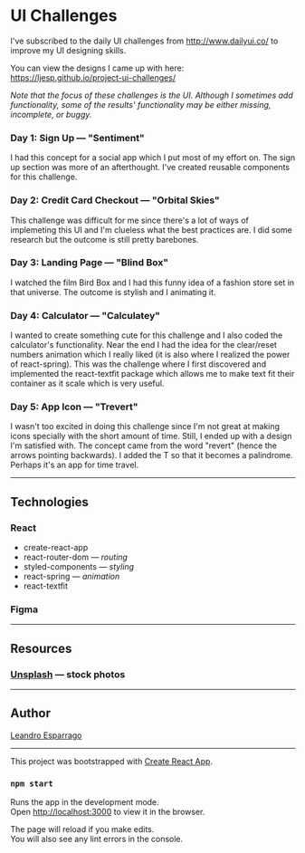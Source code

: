 # UI Challenges
I've subscribed to the daily UI challenges from http://www.dailyui.co/ to improve my UI designing skills.

You can view the designs I came up with here: https://ljesp.github.io/project-ui-challenges/

*Note that the focus of these challenges is the UI. Although I sometimes add functionality, some of the results' functionality may be either missing, incomplete, or buggy.*

### Day 1: Sign Up — "Sentiment"
I had this concept for a social app which I put most of my effort on. The sign up section was more of an afterthought. I've created reusable components for this challenge.

### Day 2: Credit Card Checkout — "Orbital Skies"
This challenge was difficult for me since there's a lot of ways of implemeting this UI and I'm clueless what the best practices are. I did some research but the outcome is still pretty barebones.

### Day 3: Landing Page — "Blind Box"
I watched the film Bird Box and I had this funny idea of a fashion store set in that universe. The outcome is stylish and I animating it.

### Day 4: Calculator — "Calculatey"
I wanted to create something cute for this challenge and I also coded the calculator's functionality. Near the end I had the idea for the clear/reset numbers animation which I really liked (it is also where I realized the power of react-spring). This was the challenge where I first discovered and implemented the react-textfit package which allows me to make text fit their container as it scale which is very useful.

### Day 5: App Icon — "Trevert"
I wasn't too excited in doing this challenge since I'm not great at making icons specially with the short amount of time. Still, I ended up with a design I'm satisfied with. The concept came from the word "revert" (hence the arrows pointing backwards). I added the T so that it becomes a palindrome. Perhaps it's an app for time travel.

---
## Technologies
### React
  * create-react-app
  * react-router-dom — *routing*
  * styled-components — *styling*
  * react-spring — *animation*
  * react-textfit
  
### Figma
---
## Resources
### [Unsplash](https://unsplash.com/) — stock photos
---

## Author
[Leandro Esparrago](https://github.com/LJEsp)

---

This project was bootstrapped with [Create React App](https://github.com/facebook/create-react-app).

### `npm start`

Runs the app in the development mode.<br>
Open [http://localhost:3000](http://localhost:3000) to view it in the browser.

The page will reload if you make edits.<br>
You will also see any lint errors in the console.
